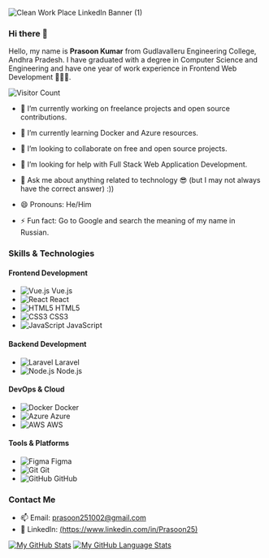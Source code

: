 ![Clean Work Place LinkedIn Banner (1)](https://github.com/20481A05K0/20481A05K0/assets/99813258/2fd110c3-e09b-45b8-b78e-49133103ff94)
### Hi there 👋

<!--
**20481A05K0/20481A05K0** is a ✨ _special_ ✨ repository because its `README.md` (this file) appears on your GitHub profile.-->

Hello, my name is <b>Prasoon Kumar</b> from Gudlavalleru Engineering College, Andhra Pradesh. I have graduated with a degree in Computer Science and Engineering and have one year of work experience in Frontend Web Development 🏢📄💼.

![Visitor Count](https://profile-counter.glitch.me/20481A05K0/count.svg)

- 🔭 I’m currently working on freelance projects and open source contributions.
- 🌱 I’m currently learning Docker and Azure resources.
- 👯 I’m looking to collaborate on free and open source projects.
- 🤔 I’m looking for help with Full Stack Web Application Development.
- 💬 Ask me about anything related to technology 😎 (but I may not always have the correct answer) :))

- 😄 Pronouns: He/Him
- ⚡ Fun fact: Go to Google and search the meaning of my name in Russian.

### Skills & Technologies

#### Frontend Development
- ![Vue.js](https://img.shields.io/badge/-Vue.js-4FC08D?style=flat-square&logo=vue.js&logoColor=white) Vue.js
- ![React](https://img.shields.io/badge/-React-61DAFB?style=flat-square&logo=react&logoColor=white) React
- ![HTML5](https://img.shields.io/badge/-HTML5-E34F26?style=flat-square&logo=html5&logoColor=white) HTML5
- ![CSS3](https://img.shields.io/badge/-CSS3-1572B6?style=flat-square&logo=css3&logoColor=white) CSS3
- ![JavaScript](https://img.shields.io/badge/-JavaScript-F7DF1E?style=flat-square&logo=javascript&logoColor=black) JavaScript

#### Backend Development
- ![Laravel](https://img.shields.io/badge/-Laravel-FF2D20?style=flat-square&logo=laravel&logoColor=white) Laravel
- ![Node.js](https://img.shields.io/badge/-Node.js-339933?style=flat-square&logo=node.js&logoColor=white) Node.js

#### DevOps & Cloud
- ![Docker](https://img.shields.io/badge/-Docker-2496ED?style=flat-square&logo=docker&logoColor=white) Docker
- ![Azure](https://img.shields.io/badge/-Azure-0078D4?style=flat-square&logo=microsoft-azure&logoColor=white) Azure
- ![AWS](https://img.shields.io/badge/-AWS-232F3E?style=flat-square&logo=amazon-aws&logoColor=white) AWS

#### Tools & Platforms
- ![Figma](https://img.shields.io/badge/-Figma-F24E1E?style=flat-square&logo=figma&logoColor=white) Figma
- ![Git](https://img.shields.io/badge/-Git-F05032?style=flat-square&logo=git&logoColor=white) Git
- ![GitHub](https://img.shields.io/badge/-GitHub-181717?style=flat-square&logo=github&logoColor=white) GitHub

### Contact Me
- 📫 Email: [prasoon251002@gmail.com](mailto:prasoon251002@gmail.com)
- 💼 LinkedIn: [(https://www.linkedin.com/in/Prasoon25)](https://www.linkedin.com/in/Prasoon25)


[![My GitHub Stats](https://github-readme-stats.vercel.app/api/?username=20481A05K0&count_private=true&theme=tokyonight&showicons=true)]()
[![My GitHub Language Stats](https://github-readme-stats.vercel.app/api/top-langs/?username=20481A05K0&langs_count=5&theme=tokyonight)]()

